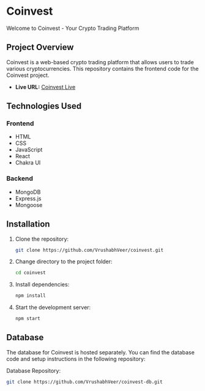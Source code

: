 # Coinvest

Welcome to Coinvest - Your Crypto Trading Platform

## Project Overview

Coinvest is a web-based crypto trading platform that allows users to trade various cryptocurrencies. This repository contains the frontend code for the Coinvest project.

- **Live URL:** [Coinvest Live](https://coinvest-crypto-trading.vercel.app)

## Technologies Used

### Frontend

- HTML
- CSS
- JavaScript
- React
- Chakra UI

### Backend

- MongoDB
- Express.js
- Mongoose

## Installation

1. Clone the repository:

   ```bash
   git clone https://github.com/VrushabhVeer/coinvest.git

2. Change directory to the project folder:

   ```bash
   cd coinvest

3. Install dependencies:

   ```bash
   npm install

4. Start the development server:

   ```bash
   npm start

## Database
The database for Coinvest is hosted separately. You can find the database code and setup instructions in the following repository:

Database Repository:
   ```bash
   git clone https://github.com/VrushabhVeer/coinvest-db.git

